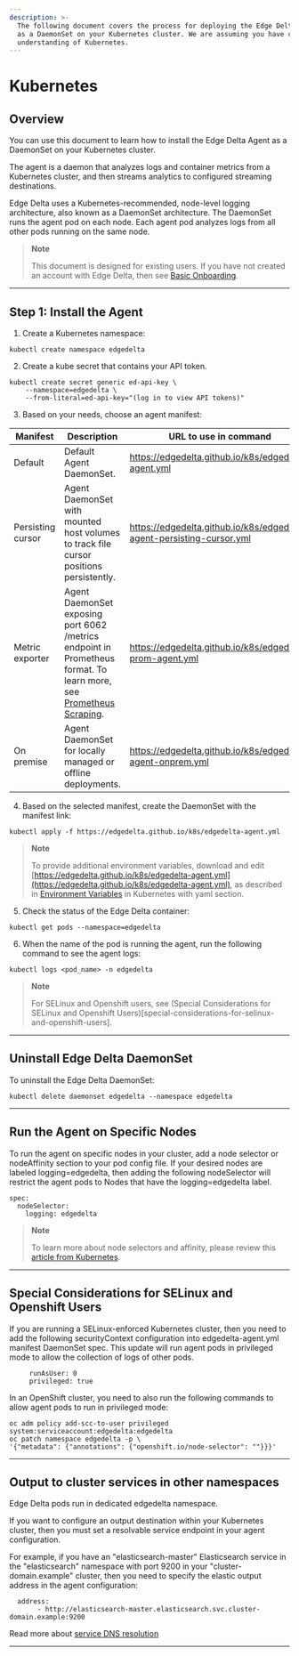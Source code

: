 ```yaml
---
description: >-
  The following document covers the process for deploying the Edge Delta agent
  as a DaemonSet on your Kubernetes cluster. We are assuming you have conceptual
  understanding of Kubernetes.
---
```


# Kubernetes

## Overview

You can use this document to learn how to install the Edge Delta Agent as a DaemonSet on your Kubernetes cluster.

The agent is a daemon that analyzes logs and container metrics from a Kubernetes cluster, and then streams analytics to configured streaming destinations.

Edge Delta uses a Kubernetes-recommended, node-level logging architecture, also known as a DaemonSet architecture. The DaemonSet runs the agent pod on each node. Each agent pod analyzes logs from all other pods running on the same node.


> **Note**
>
> This document is designed for existing users. If you have not created an account with Edge Delta, then see [Basic Onboarding](/docs/basic-onboarding.md).

***


## Step 1: Install the Agent 

1. Create a Kubernetes namespace:

```text
kubectl create namespace edgedelta
```

2. Create a kube secret that contains your API token.

```text
kubectl create secret generic ed-api-key \
    --namespace=edgedelta \
    --from-literal=ed-api-key="(log in to view API tokens)"
```

3. Based on your needs, choose an agent manifest:

| Manifest          | Description                                                                                                                                                | URL to use in command                                                 |
|-------------------|------------------------------------------------------------------------------------------------------------------------------------------------------------|-----------------------------------------------------------------------|
| Default           | Default Agent DaemonSet.                                                                                                                                   | https://edgedelta.github.io/k8s/edgedelta-agent.yml                   |
| Persisting cursor | Agent DaemonSet with mounted host volumes to track file cursor positions persistently.                                                                     | https://edgedelta.github.io/k8s/edgedelta-agent-persisting-cursor.yml |
| Metric exporter   | Agent DaemonSet exposing port 6062 /metrics endpoint in Prometheus format. To learn more, see [Prometheus Scraping](../appendices/prometheus-scraping.md). | https://edgedelta.github.io/k8s/edgedelta-prom-agent.yml              |
| On premise        | Agent DaemonSet for locally managed or offline deployments.                                                                                                | https://edgedelta.github.io/k8s/edgedelta-agent-onprem.yml            |


4. Based on the selected manifest, create the DaemonSet with the manifest link:

```text
kubectl apply -f https://edgedelta.github.io/k8s/edgedelta-agent.yml
```

> **Note**
>
> To provide additional environment variables, download and edit [https://edgedelta.github.io/k8s/edgedelta-agent.yml](https://edgedelta.github.io/k8s/edgedelta-agent.yml), as described in [Environment Variables](https://docs.edgedelta.com/installation/environment-variables/) in Kubernetes with yaml section.


5. Check the status of the Edge Delta container:

```text
kubectl get pods --namespace=edgedelta
```

6. When the name of the pod is running the agent, run the following command to see the agent logs:

```text
kubectl logs <pod_name> -n edgedelta
```

> **Note**
>
> For SELinux and Openshift users, see (Special Considerations for SELinux and Openshift Users)[special-considerations-for-selinux-and-openshift-users].

***

## Uninstall Edge Delta DaemonSet

To uninstall the Edge Delta DaemonSet:

```text
kubectl delete daemonset edgedelta --namespace edgedelta
```

***

## Run the Agent on Specific Nodes

To run the agent on specific nodes in your cluster, add a node selector or nodeAffinity section to your pod config file. If your desired nodes are labeled logging=edgedelta, then adding the following nodeSelector will restrict the agent pods to Nodes that have the logging=edgedelta label.

```text
spec:
  nodeSelector:
    logging: edgedelta
```

> **Note**
>
> To learn more about node selectors and affinity, please review this [article from Kubernetes](https://kubernetes.io/docs/concepts/scheduling-eviction/assign-pod-node/).


***

## Special Considerations for SELinux and Openshift Users

If you are running a SELinux-enforced Kubernetes cluster, then you need to add the following securityContext configuration into edgedelta-agent.yml manifest DaemonSet spec. This update will run agent pods in privileged mode to allow the collection of logs of other pods.

```text
     runAsUser: 0
     privileged: true
```

In an OpenShift cluster, you need to also run the following commands to allow agent pods to run in privileged mode:

```text
oc adm policy add-scc-to-user privileged system:serviceaccount:edgedelta:edgedelta
oc patch namespace edgedelta -p \
'{"metadata": {"annotations": {"openshift.io/node-selector": ""}}}'
```

***

## Output to cluster services in other namespaces

Edge Delta pods run in dedicated edgedelta namespace. 

If you want to configure an output destination within your Kubernetes cluster, then you must set a resolvable service endpoint in your agent configuration.

For example, if you have an "elasticsearch-master" Elasticsearch service in the "elasticsearch" namespace with port 9200 in your "cluster-domain.example" cluster, then you need to specify the elastic output address in the agent configuration:


```text
  address:
       - http://elasticsearch-master.elasticsearch.svc.cluster-domain.example:9200
```

Read more about [service DNS resolution](https://kubernetes.io/docs/concepts/services-networking/dns-pod-service/#a-aaaa-records)

***
